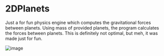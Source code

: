 # 2DPlanets
Just a for fun physics engine which computes the gravitational forces between planets.
Using mass of provided planets, the program calculates the forces between planets.
This is definitely not optimal, but meh, it was made just for fun.

![image](https://github.com/lucasp1337/2DPlanets/assets/96388684/a2879fe9-cf6a-43c0-9ca7-7c2686646ea5)

